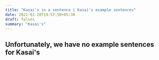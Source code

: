 ```yaml
---
title: "Kasai's in a sentence | Kasai's example sentences"
date: 2021-01-20T19:57:50+05:30
draft: falses
summary: "Kasai's"
---
```

## Unfortunately, we have no example sentences for Kasai's                 
